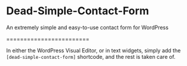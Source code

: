 Dead-Simple-Contact-Form
========================

An extremely simple and easy-to-use contact form for WordPress

========================

In either the WordPress Visual Editor, or in text widgets, simply add the `[dead-simple-contact-form]` shortcode, and the rest is taken care of.
